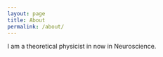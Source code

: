 ```yaml
---
layout: page
title: About
permalink: /about/
---
```


I am a theoretical physicist in now in Neuroscience.
